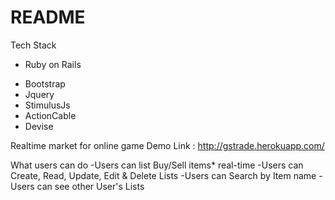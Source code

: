 # README
Tech Stack
 * Ruby on Rails
  - Bootstrap
  - Jquery
  - StimulusJs
  - ActionCable
  - Devise

Realtime market for online game
Demo Link : http://gstrade.herokuapp.com/

What users can do
  -Users can list Buy/Sell items* real-time
  -Users can Create, Read, Update, Edit & Delete Lists
  -Users can Search by Item name
  -Users can see other User's Lists
